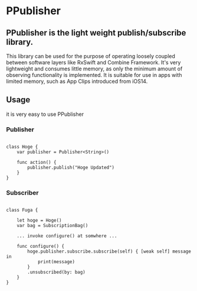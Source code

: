 # PPublisher

## PPublisher is the light weight publish/subscribe library.

This library can be used for the purpose of operating loosely coupled between software layers like RxSwift and Combine Framework.
It's very lightweight and consumes little memory, as only the minimum amount of observing functionality is implemented.
It is suitable for use in apps with limited memory, such as App Clips introduced from iOS14.

## Usage

it is very easy to use PPublisher

### Publisher

```:swift

class Hoge {
    var publisher = Publisher<String>()
    
    func action() {
        publisher.publish("Hoge Updated")
    }
}

```


### Subscriber

```:swift

class Fuga {

    let hoge = Hoge()
    var bag = SubscriptionBag()
    
    ... invoke configure() at somwhere ...
    
    func configure() {
        hoge.publisher.subscribe.subscribe(self) { [weak self] message in
            print(message)
        }
        .unsubscribed(by: bag)
    }
}

```

